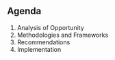## Agenda

1.  Analysis of Opportunity
2.  Methodologies and Frameworks
3.  Recommendations
4.  Implementation
